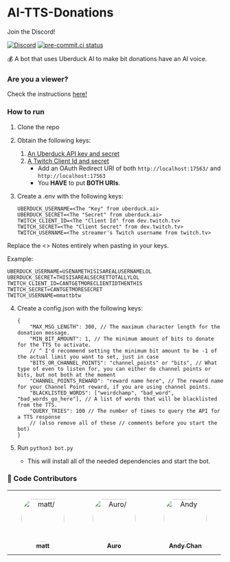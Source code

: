 # AI-TTS-Donations
Join the Discord!

[![Discord](https://img.shields.io/discord/883929594179256350?label=Click%20Here%20to%20Join%21)](https://discord.gg/mvVePs2Hs2)
[![pre-commit.ci status](https://results.pre-commit.ci/badge/github/mmattDonk/AI-TTS-Donations/main.svg)](https://results.pre-commit.ci/latest/github/mmattDonk/AI-TTS-Donations/main)

💰 A bot that uses Uberduck AI to make bit donations have an AI voice.

### Are you a viewer?
Check the instructions [here!](https://mmatt.link/UseTTS)

### How to run

1. Clone the repo
2. Obtain the following keys:

    1. [An Uberduck API key and secret](https://uberduck.ai/account/manage)
    2. [A Twitch Client Id and secret](https://dev.twitch.tv/console/apps/create)
        - Add an OAuth Redirect URI of both `http://localhost:17563/` and `http://localhost:17563`
        - You **HAVE** to put **BOTH URIs**.

3. Create a .env with the following keys:
    ```
    UBERDUCK_USERNAME=<The "Key" from uberduck.ai>
    UBERDUCK_SECRET=<The "Secret" from uberduck.ai>
    TWITCH_CLIENT_ID=<The "Client Id" from dev.twitch.tv>
    TWITCH_SECRET=<The "Client Secret" from dev.twitch.tv>
    TWITCH_USERNAME=<The streamer's Twitch username from twitch.tv>
    ```
Replace the <> Notes entirely when pasting in your keys.

Example:

    UBERDUCK_USERNAME=USENAMETHISISAREALUSERNAMELOL
    UBERDUCK_SECRET=THISISAREALSECRETTOTALLYLOL
    TWITCH_CLIENT_ID=CANTGETMORECLIENTIDTHENTHIS
    TWITCH_SECRET=CANTGETMORESECRET
    TWITCH_USERNAME=mmattbtw

4. Create a config.json with the following keys:
    ```jsonc
    {
        "MAX_MSG_LENGTH": 300, // The maximum character length for the donation message.
        "MIN_BIT_AMOUNT": 1, // The minimum amount of bits to donate for the TTS to activate.
        // ^ I'd recommend setting the minimum bit amount to be -1 of the actual limit you want to set, just in case
        "BITS_OR_CHANNEL_POINTS": "channel_points" or "bits", // What type of even to listen for, you can either do channel points or bits, but not both at the moment
        "CHANNEL_POINTS_REWARD": "reward name here", // The reward name for your Channel Point reward, if you are using channel points.
        "BLACKLISTED_WORDS": ["weirdchamp", "bad_word", "bad_words_go_here"], // A list of words that will be blacklisted from the TTS.
        "QUERY_TRIES": 100 // The number of times to query the API for a TTS response
        // (also remove all of these // comments before you start the bot)
    }
    ```

5. Run `python3 bot.py`
    - This will install all of the needed dependencies and start the bot.


### 🙌 Code Contributors

<table>
<tr>
    <td align="center" style="word-wrap: break-word; width: 150.0; height: 150.0">
        <a href=https://github.com/mmattbtw>
            <img src=https://avatars.githubusercontent.com/u/30363562?v=4 width="100;"  style="border-radius:50%;align-items:center;justify-content:center;overflow:hidden;padding-top:10px" alt=matt/>
            <br />
            <sub style="font-size:14px"><b>matt</b></sub>
        </a>
    </td>
    <td align="center" style="word-wrap: break-word; width: 150.0; height: 150.0">
        <a href=https://github.com/MrAuro>
            <img src=https://avatars.githubusercontent.com/u/35087590?v=4 width="100;"  style="border-radius:50%;align-items:center;justify-content:center;overflow:hidden;padding-top:10px" alt=Auro/>
            <br />
            <sub style="font-size:14px"><b>Auro</b></sub>
        </a>
    </td>
    <td align="center" style="word-wrap: break-word; width: 150.0; height: 150.0">
        <a href=https://github.com/12beesinatrenchcoat>
            <img src=https://avatars.githubusercontent.com/u/25379179?v=4 width="100;"  style="border-radius:50%;align-items:center;justify-content:center;overflow:hidden;padding-top:10px" alt=Andy Chan/>
            <br />
            <sub style="font-size:14px"><b>Andy Chan</b></sub>
        </a>
    </td>
</tr>
</table>
